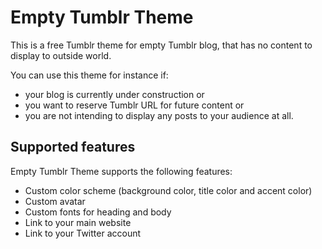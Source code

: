 # Empty Tumblr Theme

This is a free Tumblr theme for empty Tumblr blog, that has no content to display to outside world.

You can use this theme for instance if:
*	your blog is currently under construction or
*	you want to reserve Tumblr URL for future content or
*	you are not intending to display any posts to your audience at all.

## Supported features

Empty Tumblr Theme supports the following features:
*	Custom color scheme (background color, title color and accent color)
*	Custom avatar
*	Custom fonts for heading and body
*	Link to your main website
*	Link to your Twitter account
